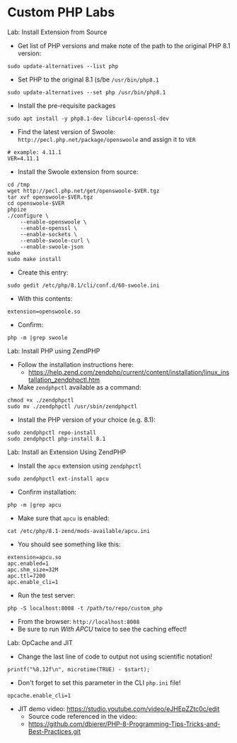 # Custom PHP Labs

Lab: Install Extension from Source
* Get list of PHP versions and make note of the path to the original PHP 8.1 version:
```
sudo update-alternatives --list php
```
* Set PHP to the original 8.1 (s/be `/usr/bin/php8.1`
```
sudo update-alternatives --set php /usr/bin/php8.1
```

* Install the pre-requisite packages
```
sudo apt install -y php8.1-dev libcurl4-openssl-dev
```
* Find the latest version of Swoole: `http://pecl.php.net/package/openswoole` and assign it to `VER`
```
# example: 4.11.1
VER=4.11.1
```
* Install the Swoole extension from source:
```
cd /tmp
wget http://pecl.php.net/get/openswoole-$VER.tgz
tar xvf openswoole-$VER.tgz
cd openswoole-$VER
phpize
./configure \
    --enable-openswoole \
    --enable-openssl \
    --enable-sockets \
    --enable-swoole-curl \
    --enable-swoole-json
make
sudo make install
```
* Create this entry:
```
sudo gedit /etc/php/8.1/cli/conf.d/60-swoole.ini
```
  * With this contents:
```
extension=openswoole.so
```
* Confirm:
```
php -m |grep swoole
```

Lab: Install PHP using ZendPHP
* Follow the installation instructions here:
  * https://help.zend.com/zendphp/current/content/installation/linux_installation_zendphpctl.htm
* Make `zendphpctl` available as a command:
```
chmod +x ./zendphpctl
sudo mv ./zendphpctl /usr/sbin/zendphpctl
```
* Install the PHP version of your choice (e.g. 8.1):
```
sudo zendphpctl repo-install
sudo zendphpctl php-install 8.1
```

Lab: Install an Extension Using ZendPHP
* Install the `apcu` extension using `zendphpctl`
```
sudo zendphpctl ext-install apcu
```
* Confirm installation:
```
php -m |grep apcu
```
* Make sure that `apcu` is enabled:
```
cat /etc/php/8.1-zend/mods-available/apcu.ini
```
  * You should see something like this:
```
extension=apcu.so
apc.enabled=1
apc.shm_size=32M
apc.ttl=7200
apc.enable_cli=1
```
* Run the test server:
```
php -S localhost:8008 -t /path/to/repo/custom_php
```
* From the browser: `http://localhost:8008`
* Be sure to run *With APCU* twice to see the caching effect!

Lab: OpCache and JIT
* Change the last line of code to output not using scientific notation!
```
printf("%8.12f\n", microtime(TRUE) - $start);
```
* Don't forget to set this parameter in the CLI `php.ini` file!
```
opcache.enable_cli=1
```
* JIT demo video: https://studio.youtube.com/video/eJHEpZZtc0c/edit
  * Source code referenced in the video:
  * https://github.com/dbierer/PHP-8-Programming-Tips-Tricks-and-Best-Practices.git


